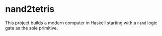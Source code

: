 # nand2tetris

This project builds a modern computer in Haskell starting with a `nand` logic gate as the sole primitive.
